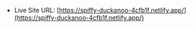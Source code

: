 - Live Site URL: [https://spiffy-duckanoo-4cfb1f.netlify.app/](https://spiffy-duckanoo-4cfb1f.netlify.app/)
